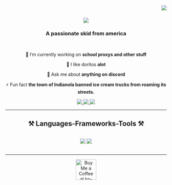 <img align="right" src="https://visitor-badge.laobi.icu/badge?page_id=rival-source.rival" />

<h1 align="center">
    <img src="https://readme-typing-svg.herokuapp.com/?font=Righteous&size=35&center=true&vCenter=true&width=500&height=70&duration=4000&lines=Hi+There!+👋;+I'm+Rival!;" />
</h1>

<h3 align="center">A passionate skid from america</h3>

<br/>

<div align="center">
 
 🔭 I’m currently working on **school proxys and other stuff**
 
 🌱 I like doritos **alot**

💬 Ask me about **anything on discord**

⚡ Fun fact **the town of Indianola banned ice cream trucks from roaming its streets.**

 </div>
 
<div align="center"> 
  <a href="mailto:rivalsource300@gmail.com">
    <img src="https://img.shields.io/badge/Gmail-333333?style=for-the-badge&logo=gmail&logoColor=red" />
  </a>
  <a href="https://open.spotify.com/user/31vvw7fcaiwyhsh63pnd7egxbbwu?si=9a0e12a6375b4d9b" target="_blank">
    <img src="https://img.shields.io/badge/Spotify-1ED760?&style=for-the-badge&logo=spotify&logoColor=white" target="_blank" />
  </a>
  <a href="https://discord.gg/tCWwSW9t9R" target="_blank">
     <img src="https://img.shields.io/badge/Discord-5865F2?style=for-the-badge&logo=Discord&logoColor=white" target="_blank" /> <!-- sqlite, safari, google-chrome are other good icon options -->
  </a>
</div>

 <hr/>
 
<h2 align="center">⚒️ Languages-Frameworks-Tools ⚒️</h2>
<br/>
<div align="center">
    <img src="https://skillicons.dev/icons?i=react,bootstrap,mui,html,css,vscode,github,figma,tailwind,git,r" />
    <img src="https://skillicons.dev/icons?i=nodejs,python,javascript,typescript,express,firebase,mongodb,c,java,nextjs,mysql,flask" /><br>
</div>

<br/>
<hr/>

<div align="center">
 

<div align="center">
<a href='https://ko-fi.com/rivalsource' target='_blank'><img height='64' style='border:0px;height:64px;' src='https://storage.ko-fi.com/cdn/kofi1.png?v=3' border='0' alt='Buy Me a Coffee at ko-fi.com' /></a>
</div>

<br/>
